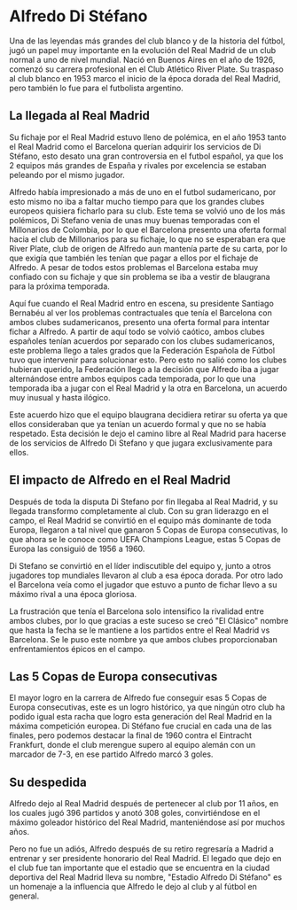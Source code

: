 # Alfredo Di Stéfano
Una de las leyendas más grandes del club blanco y de la historia del fútbol, jugó un papel muy importante en la evolución del Real Madrid de un club normal a uno de nivel mundial. Nació en Buenos Aires en el año de 1926, comenzó su carrera profesional en el Club Atlético River Plate. Su traspaso al club blanco en 1953 marco el inicio de la época dorada del Real Madrid, pero también lo fue para el futbolista argentino.

## La llegada al Real Madrid
Su fichaje por el Real Madrid estuvo lleno de polémica, en el año 1953 tanto el Real Madrid como el Barcelona querían adquirir los servicios de Di Stéfano, esto desato una gran controversia en el futbol español, ya que los 2 equipos más grandes de España y rivales por excelencia se estaban peleando por el mismo jugador.

Alfredo había impresionado a más de uno en el futbol sudamericano, por esto mismo no iba a faltar mucho tiempo para que los grandes clubes europeos quisiera ficharlo para su club. Este tema se volvió uno de los más polémicos, Di Stefano venia de unas muy buenas temporadas con el Millonarios de Colombia, por lo que el Barcelona presento una oferta formal hacia el club de Millonarios para su fichaje, lo que no se esperaban era que River Plate, club de origen de Alfredo aun mantenía parte de su carta, por lo que exigía que también les tenían que pagar a ellos por el fichaje de Alfredo. A pesar de todos estos problemas el Barcelona estaba muy confiado con su fichaje y que sin problema se iba a vestir de blaugrana para la próxima temporada.

Aquí fue cuando el Real Madrid entro en escena, su presidente Santiago Bernabéu al ver los problemas contractuales que tenía el Barcelona con ambos clubes sudamericanos, presento una oferta formal para intentar fichar a Alfredo. A partir de aquí todo se volvió caótico, ambos clubes españoles tenían acuerdos por separado con los clubes sudamericanos, este problema llego a tales grados que la Federación Española de Fútbol tuvo que intervenir para solucionar esto. Pero esto no salió como los clubes hubieran querido, la Federación llego a la decisión que Alfredo iba a jugar alternándose entre ambos equipos cada temporada, por lo que una temporada iba a jugar con el Real Madrid y la otra en Barcelona, un acuerdo muy inusual y hasta ilógico.

Este acuerdo hizo que el equipo blaugrana decidiera retirar su oferta ya que ellos consideraban que ya tenían un acuerdo formal y que no se había respetado. Esta decisión le dejo el camino libre al Real Madrid para hacerse de los servicios de Alfredo Di Stefano y que jugara exclusivamente para ellos.

## El impacto de Alfredo en el Real Madrid
Después de toda la disputa Di Stefano por fin llegaba al Real Madrid, y su llegada transformo completamente al club. Con su gran liderazgo en el campo, el Real Madrid se convirtió en el equipo más dominante de toda Europa, llegaron a tal nivel que ganaron 5 Copas de Europa consecutivas, lo que ahora se le conoce como UEFA Champions League, estas 5 Copas de Europa las consiguió de 1956 a 1960.

Di Stefano se convirtió en el líder indiscutible del equipo y, junto a otros jugadores top mundiales llevaron al club a esa época dorada. Por otro lado el Barcelona veía como el jugador que estuvo a punto de fichar llevo a su máximo rival a una época gloriosa.

La frustración que tenía el Barcelona solo intensifico la rivalidad entre ambos clubes, por lo que gracias a este suceso se creó "El Clásico" nombre que hasta la fecha se le mantiene a los partidos entre el Real Madrid vs Barcelona. Se le puso este nombre ya que ambos clubes proporcionaban enfrentamientos épicos en el campo.

## Las 5 Copas de Europa consecutivas
El mayor logro en la carrera de Alfredo fue conseguir esas 5 Copas de Europa consecutivas, este es un logro histórico, ya que ningún otro club ha podido igual esta racha que logro esta generación del Real Madrid en la máxima competición europea. Di Stéfano fue crucial en cada una de las finales, pero podemos destacar la final de 1960 contra el Eintracht Frankfurt, donde el club merengue supero al equipo alemán con un marcador de 7-3, en ese partido Alfredo marcó 3 goles.

## Su despedida
Alfredo dejo al Real Madrid después de pertenecer al club por 11 años, en los cuales jugó 396 partidos y anotó 308 goles, convirtiéndose en el máximo goleador histórico del Real Madrid, manteniéndose así por muchos años.

Pero no fue un adiós, Alfredo después de su retiro regresaría a Madrid a entrenar y ser presidente honorario del Real Madrid. El legado que dejo en el club fue tan importante que el estadio que se encuentra en la ciudad deportiva del Real Madrid lleva su nombre, "Estadio Alfredo Di Stéfano" es un homenaje a la influencia que Alfredo le dejo al club y al fútbol en general.